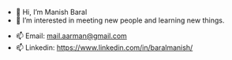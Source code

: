 - 👋 Hi, I’m Manish Baral
- 👀 I’m interested in meeting new people and learning new things.
<!---
- 🌱 I’m currently learning ...
- 💞️ I’m looking to collaborate on ...
--->
- 📫 Email: mail.aarman@gmail.com
- 📫 Linkedin: https://www.linkedin.com/in/baralmanish/

<!---
baralmanish/baralmanish is a ✨ special ✨ repository because its `README.md` (this file) appears on your GitHub profile.
You can click the Preview link to take a look at your changes.
--->
